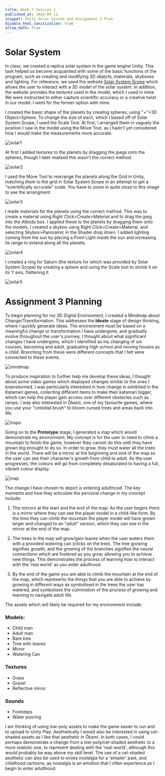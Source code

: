 ```yaml
---
title: Week 7 Session 1
published_at: 2024-09-11
snippet: Unity Solar System and Assignment 3 Plan
disable_html_sanitization: true
allow_math: true
---
```


# Solar System

In class, we created a replica solar system in the game engine Unity. This task helped us become acquainted with some of the basic functions of the program, such as creating and modifying 3D objects, materials, skyboxes and lighting. For reference, we used the website [Solar System Scope](https://www.solarsystemscope.com/) which allows the user to interact with a 3D model of the solar system. In addition, the website provides the textures used in the model, which I used in mine. We were instructed to either capture scientific accuracy or a creative twist in our model. I went for the former option with mine. 

I created the basic shape of the planets by creating spheres, using "+">3D Object>Sphere. To change the size of each, which I based off of Solar System Scope, I used the Scale Tool. At first, I arranged them in vaguely the position I saw in the model using the Move Tool, as I hadn't yet considered how I would make the measurements more accurate.

![solar1](/w07s1/solar1.png)

At first I added textures to the planets by dragging the jpegs onto the spheres, though I later realised this wasn't the correct method.

![solar2](/w07s1/solar2.png)

I used the Move Tool to rearrange the planets along the Grid in Unity, matching them to the grid in Solar System Scope in an attempt to get a "scientifically accurate" scale. You have to zoom in quite close to this image to see the arrangment.

![solar3](/w07s1/solar3.png)

I made materials for the planets using the correct method. This was to create a material using Right Click>Create>Material and to drag the jpeg into the Albedo box. I applied these to the planets by dragging them onto the models. I created a skybox using Right Click>Create>Material, and selecting Skybox>Panoramic in the Shader drop down. I added lighting coming from the sun by placing a Point Light inside the sun and increasing its range to extend along all the planets.

![solar4](/w07s1/solar4.png)

I created a ring for Saturn (the texture for which was provided by Solar System Scope) by creating a sphere and using the Scale tool to shrink it on its Y axis, flattening it. 

![solar5](/w07s1/solar5.png)

# Assignment 3 Planning

To begin planning for my 3D Digital Environment, I created a Mindmap about Change/Transformation. This addresses the **Ideate** stage of design thinking, where I quickly generate ideas. The environment must be based on a meaningful change or transformation I have undergone, and gradually evolve throughout the user's journey. I thought about what significant changes I have undergone, which I identified as my changing of uni courses, becoming and adult, graduating high school and moving houses as a child. Branching from these were different concepts that I felt were connected to these events.

![mindmap](/w07s1/mindmap.png)

To produce inspiration to further help me develop these ideas, I thought about some video games which displayed changes similar to the ones I brainstormed. I was particularly interested in how change is exhibited in the Katamari games, collecting different items to make their katamari bigger, which can help the player gain access over different obstacles such as ramps. I was also interested in Ōkami, one of my favourite games, where you use your "celestial brush" to bloom cursed trees and areas back into life. 

![inspo](/w07s1/chboard.png)

Going on to the **Prototype** stage, I generated a map which would demonstrate my environment. My concept is for the user to need to climb a mountain to finish the game, however they cannot do this until they have grown big enought to do so. In order to grow, they must water all the trees in the world. There will be a mirror at the beginning and end of the map so the user can see their character's growth from child to adult. As the user progresses, the colours will go from completely desaturated to having a full, vibrant colour display.

![map](/w07s1/map.png)

The change I have chosen to depict is entering adulthood. The key moments and how they articulate the personal change in my concept include:

1. The mirrors at the start and the end of the map: As the user begins there is a mirror where they can see the player model in a child-like form. By the time they can climb the mountain the player model will have grown larger and changed to an "adult" version, which they can see in the mirror at the end of the map. 

2. The trees in the map will grow/gain leaves when the user waters them with a provided watering can (clicks on the tree). The tree growing signifies growth, and the growing of the branches signifies the neural connections which are fostered as you grow, allowing you to achieve new things. This demonstrates the process of learning how to interact with the 'real world' as you enter adulthood.

3. By the end of the game you are able to climb the mountain at the end of the map, which represents the things that you are able to achieve by growing in different ways as symbolised in the trees the user has watered, and symbolises the culmination of the process of growing and learning to navigate adult life.

The assets which will likely be required for my environment include:

### Models:
* Child man
* Adult man
* Bare tree
* Tree with leaves
* Mirror
* Watering Can
### Textures
* Grass
* Gravel
* Reflective mirror
### Sounds
* Footsteps
* Water pouring

I am thinking of using low-poly assets to make the game easier to run and to upload to Unity Play. Aesthetically I would also be interested in using cel-shaded assets as I like that aesthetic in Ōkami. In both cases, I could perhaps demonstrate a change from a low-poly/cel-shaded aesthetic to a more realistic one, to represent dealing with the 'real-world', although this would probably be way above my skill level. The use of a cel-shaded aesthetic can also be used to evoke nostalgia for a 'simpler' past, and childhood cartoons, as nostalgia is an emotion that I often experience as I begin to enter adulthood.